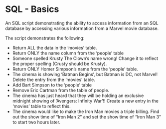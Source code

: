 # SQL - Basics
An SQL script demonstrating the ability to access information from an SQL database by accessing various information from
a Marvel movie database.

The script demonstrates the following:

* Return ALL the data in the ‘movies’ table.
* Return ONLY the name column from the ‘people’ table
* Someone spelled Krusty The Clown’s name wrong! Change it to reflect the proper spelling (Crusty should be Krusty).
* Return ONLY Homer Simpson’s name from the ‘people’ table.
* The cinema is showing ‘Batman Begins’, but Batman is DC, not Marvel! Delete the entry from the ‘movies’ table.
* Add Bart Simpson to the ‘people’ table
* Remove Eric Cartman from the table of people.
* The cinema has just heard that they will be holding an exclusive midnight showing of ‘Avengers: Infinity War’!! Create a new entry in the ‘movies’ table to reflect this.
* The cinema would like to make the Iron Man movies a triple billing. Find out the show time of “Iron Man 2” and set the show time of “Iron Man 3” to start two hours later.
